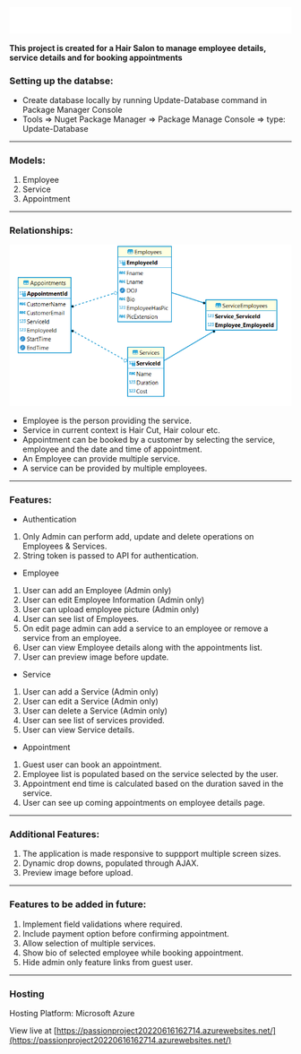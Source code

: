 
<img src="PassionProject/Content/Images/title.png">


**This project is created for a Hair Salon to manage employee details, service details and for booking appointments**

### Setting up the databse:
- Create database locally by running Update-Database command in Package Manager Console
- Tools => Nuget Package Manager => Package Manage Console => type: Update-Database
---
### Models:
1. Employee
2. Service
3. Appointment
---
### Relationships:
<img src="PassionProject/Content/Images/er-diagram.png">

- Employee is the person providing the service.
- Service in current context is Hair Cut, Hair colour etc.
- Appointment can be booked by a customer by selecting the service, employee and the date and time of appointment.
- An Employee can provide multiple service.
- A service can be provided by multiple employees.
---
### Features:
- Authentication
1. Only Admin can perform add, update and delete operations on Employees & Services.
2. String token is passed to API for authentication.

- Employee
1. User can add an Employee (Admin only)
2. User can edit Employee Information (Admin only)
3. User can upload employee picture (Admin only)
4. User can see list of Employees.
5. On edit page admin can add a service to an employee or remove a service from an employee.
6. User can view Employee details along with the appointments list.
7. User can preview image before update.

- Service
1. User can add a Service (Admin only)
2. User can edit a Service (Admin only)
3. User can delete a Service (Admin only)
4. User can see list of services provided.
5. User can view Service details.

- Appointment
1. Guest user can book an appointment.
2. Employee list is populated based on the service selected by the user.
3. Appointment end time is calculated based on the duration saved in the service.
4. User can see up coming appointments on employee details page.
---

### Additional Features:

1. The application is made responsive to suppport multiple screen sizes.
2. Dynamic drop downs, populated through AJAX.
3. Preview image before upload.


---
### Features to be added in future:
1. Implement field validations where required.
2. Include payment option before confirming appointment.
3. Allow selection of multiple services.
4. Show bio of selected employee while booking appointment.
5. Hide admin only feature links from guest user.
---

### Hosting
Hosting Platform: Microsoft Azure

View live at [https://passionproject20220616162714.azurewebsites.net/](https://passionproject20220616162714.azurewebsites.net/)

